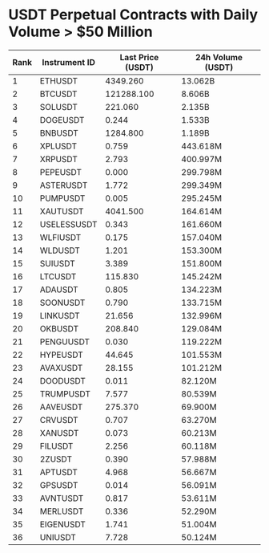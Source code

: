 # USDT Perpetual Contracts with Daily Volume > $50 Million

| Rank | Instrument ID | Last Price (USDT) | 24h Volume (USDT) |
|------|---------------|-------------------|-------------------|
| 1 | ETHUSDT | 4349.260 | 13.062B |
| 2 | BTCUSDT | 121288.100 | 8.606B |
| 3 | SOLUSDT | 221.060 | 2.135B |
| 4 | DOGEUSDT | 0.244 | 1.533B |
| 5 | BNBUSDT | 1284.800 | 1.189B |
| 6 | XPLUSDT | 0.759 | 443.618M |
| 7 | XRPUSDT | 2.793 | 400.997M |
| 8 | PEPEUSDT | 0.000 | 299.798M |
| 9 | ASTERUSDT | 1.772 | 299.349M |
| 10 | PUMPUSDT | 0.005 | 295.245M |
| 11 | XAUTUSDT | 4041.500 | 164.614M |
| 12 | USELESSUSDT | 0.343 | 161.660M |
| 13 | WLFIUSDT | 0.175 | 157.040M |
| 14 | WLDUSDT | 1.201 | 153.300M |
| 15 | SUIUSDT | 3.389 | 151.800M |
| 16 | LTCUSDT | 115.830 | 145.242M |
| 17 | ADAUSDT | 0.805 | 134.223M |
| 18 | SOONUSDT | 0.790 | 133.715M |
| 19 | LINKUSDT | 21.656 | 132.996M |
| 20 | OKBUSDT | 208.840 | 129.084M |
| 21 | PENGUUSDT | 0.030 | 119.222M |
| 22 | HYPEUSDT | 44.645 | 101.553M |
| 23 | AVAXUSDT | 28.155 | 101.212M |
| 24 | DOODUSDT | 0.011 | 82.120M |
| 25 | TRUMPUSDT | 7.577 | 80.539M |
| 26 | AAVEUSDT | 275.370 | 69.900M |
| 27 | CRVUSDT | 0.707 | 63.270M |
| 28 | XANUSDT | 0.073 | 60.213M |
| 29 | FILUSDT | 2.256 | 60.118M |
| 30 | 2ZUSDT | 0.390 | 57.988M |
| 31 | APTUSDT | 4.968 | 56.667M |
| 32 | GPSUSDT | 0.014 | 56.091M |
| 33 | AVNTUSDT | 0.817 | 53.611M |
| 34 | MERLUSDT | 0.336 | 52.290M |
| 35 | EIGENUSDT | 1.741 | 51.004M |
| 36 | UNIUSDT | 7.728 | 50.124M |

